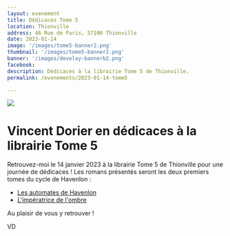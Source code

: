 ```yaml
---
layout: evenement
title: Dédicaces Tome 5
location: Thionville
address: 46 Rue de Paris, 57100 Thionville
date: 2023-01-14
image: '/images/tome5-banner2.png'
thumbnail: '/images/tome5-banner2.png'
banner: '/images/develay-bannerb2.png'
facebook:
description: Dédicaces à la librairie Tome 5 de Thionville.
permalink: /evenements/2023-01-14-tome5

---
```


![]({{page.image}})

# Vincent Dorier en dédicaces à la librairie Tome 5

Retrouvez-moi le 14 janvier 2023 à la librairie Tome 5 de Thionville pour une journée de dédicaces !
Les romans présentés seront les deux premiers tomes du cycle de Havenlon :

- [Les automates de Havenlon](https://vincentdorier.com/romans/les-automates-de-havenlon)
- [L'impératrice de l'ombre](https://vincentdorier.com/romans/l-imperatrice-de-l-ombre)

Au plaisir de vous y retrouver !
 
VD
